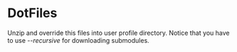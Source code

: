 DotFiles
========
Unzip and override this files into user profile directory.
Notice that you have to use *--recursive* for downloading submodules.
